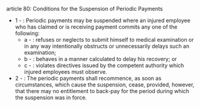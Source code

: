 article 80: Conditions for the Suspension of Periodic Payments

<ul>
			<li>1 - : Periodic payments may be suspended where an injured employee who has claimed or is receiving payment commits any one of the following:<ul>
						<li>a - : refuses or neglects to submit himself to medical examination or in any way intentionally obstructs or unnecessarily delays such an examination;<ul>
						</ul></li>						<li>b - : behaves in a manner calculated to delay his recovery; or<ul>
						</ul></li>						<li>c - : violates directives issued by the competent authority which injured employees must observe.<ul>
						</ul></li>			</ul></li>			<li>2 - : The periodic payments shall recommence, as soon as circumstances, which cause the suspension, cease, provided, however, that there may no entitlement to back-pay for the period during which the suspension was in force.<ul>
			</ul></li></ul>
